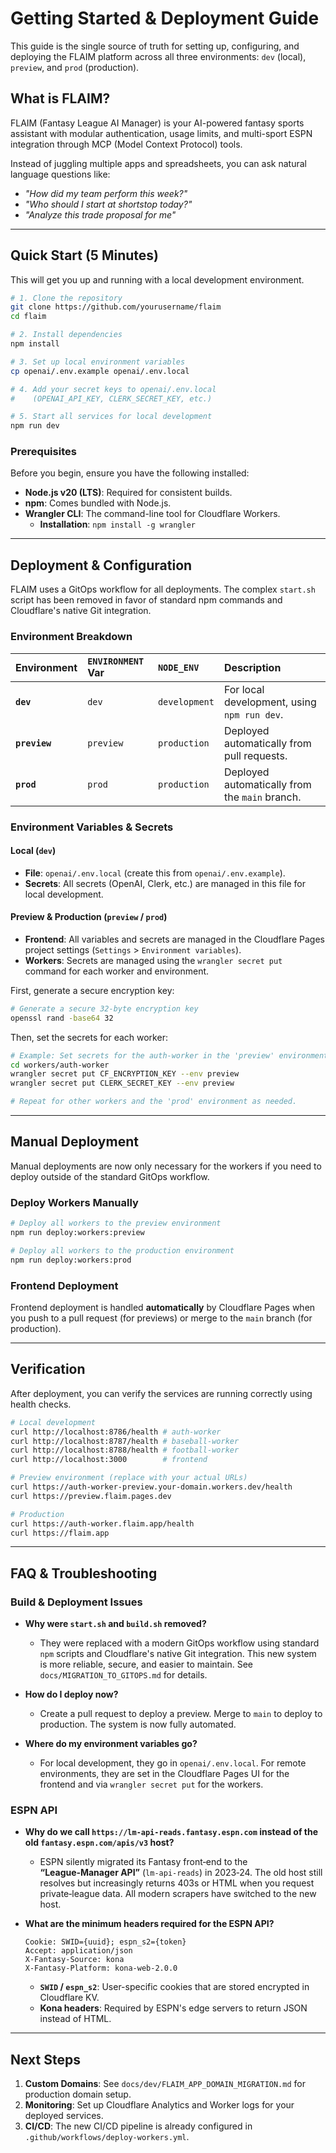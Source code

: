 # Getting Started & Deployment Guide

This guide is the single source of truth for setting up, configuring, and deploying the FLAIM platform across all three environments: `dev` (local), `preview`, and `prod` (production).

## What is FLAIM?

FLAIM (Fantasy League AI Manager) is your AI-powered fantasy sports assistant with modular authentication, usage limits, and multi-sport ESPN integration through MCP (Model Context Protocol) tools.

Instead of juggling multiple apps and spreadsheets, you can ask natural language questions like:
- *"How did my team perform this week?"*
- *"Who should I start at shortstop today?"*
- *"Analyze this trade proposal for me"*

---

## Quick Start (5 Minutes)

This will get you up and running with a local development environment.

```bash
# 1. Clone the repository
git clone https://github.com/yourusername/flaim
cd flaim

# 2. Install dependencies
npm install

# 3. Set up local environment variables
cp openai/.env.example openai/.env.local

# 4. Add your secret keys to openai/.env.local
#    (OPENAI_API_KEY, CLERK_SECRET_KEY, etc.)

# 5. Start all services for local development
npm run dev
```

### Prerequisites

Before you begin, ensure you have the following installed:

- **Node.js v20 (LTS)**: Required for consistent builds.
- **npm**: Comes bundled with Node.js.
- **Wrangler CLI**: The command-line tool for Cloudflare Workers.
  - **Installation**: `npm install -g wrangler`

---

## Deployment & Configuration

FLAIM uses a GitOps workflow for all deployments. The complex `start.sh` script has been removed in favor of standard npm commands and Cloudflare's native Git integration.

### Environment Breakdown

| Environment | `ENVIRONMENT` Var | `NODE_ENV`   | Description                                             |
| :---------- | :---------------- | :----------- | :------------------------------------------------------ |
| **`dev`**       | `dev`             | `development`| For local development, using `npm run dev`.             |
| **`preview`**   | `preview`         | `production` | Deployed automatically from pull requests.              |
| **`prod`**      | `prod`            | `production` | Deployed automatically from the `main` branch.          |

### Environment Variables & Secrets

#### Local (`dev`)
- **File**: `openai/.env.local` (create this from `openai/.env.example`).
- **Secrets**: All secrets (OpenAI, Clerk, etc.) are managed in this file for local development.

#### Preview & Production (`preview` / `prod`)
- **Frontend**: All variables and secrets are managed in the Cloudflare Pages project settings (`Settings` > `Environment variables`).
- **Workers**: Secrets are managed using the `wrangler secret put` command for each worker and environment.

First, generate a secure encryption key:
```bash
# Generate a secure 32-byte encryption key
openssl rand -base64 32
```

Then, set the secrets for each worker:
```bash
# Example: Set secrets for the auth-worker in the 'preview' environment
cd workers/auth-worker
wrangler secret put CF_ENCRYPTION_KEY --env preview
wrangler secret put CLERK_SECRET_KEY --env preview

# Repeat for other workers and the 'prod' environment as needed.
```

---

## Manual Deployment

Manual deployments are now only necessary for the workers if you need to deploy outside of the standard GitOps workflow.

### Deploy Workers Manually

```bash
# Deploy all workers to the preview environment
npm run deploy:workers:preview

# Deploy all workers to the production environment
npm run deploy:workers:prod
```

### Frontend Deployment

Frontend deployment is handled **automatically** by Cloudflare Pages when you push to a pull request (for previews) or merge to the `main` branch (for production).

---

## Verification

After deployment, you can verify the services are running correctly using health checks.

```bash
# Local development
curl http://localhost:8786/health # auth-worker
curl http://localhost:8787/health # baseball-worker
curl http://localhost:8788/health # football-worker
curl http://localhost:3000        # frontend

# Preview environment (replace with your actual URLs)
curl https://auth-worker-preview.your-domain.workers.dev/health
curl https://preview.flaim.pages.dev

# Production
curl https://auth-worker.flaim.app/health
curl https://flaim.app
```

---

## FAQ & Troubleshooting

### Build & Deployment Issues

- **Why were `start.sh` and `build.sh` removed?**
  - They were replaced with a modern GitOps workflow using standard `npm` scripts and Cloudflare's native Git integration. This new system is more reliable, secure, and easier to maintain. See `docs/MIGRATION_TO_GITOPS.md` for details.

- **How do I deploy now?**
  - Create a pull request to deploy a preview. Merge to `main` to deploy to production. The system is now fully automated.

- **Where do my environment variables go?**
  - For local development, they go in `openai/.env.local`. For remote environments, they are set in the Cloudflare Pages UI for the frontend and via `wrangler secret put` for the workers.

### ESPN API

- **Why do we call `https://lm-api-reads.fantasy.espn.com` instead of the old `fantasy.espn.com/apis/v3` host?**
  - ESPN silently migrated its Fantasy front‑end to the **“League‑Manager API”** (`lm-api-reads`) in 2023‑24. The old host still resolves but increasingly returns 403s or HTML when you request private‑league data. All modern scrapers have switched to the new host.

- **What are the minimum headers required for the ESPN API?**
  ```text
  Cookie: SWID={uuid}; espn_s2={token}
  Accept: application/json
  X-Fantasy-Source: kona
  X-Fantasy-Platform: kona-web-2.0.0
  ```
  - **`SWID` / `espn_s2`**: User-specific cookies that are stored encrypted in Cloudflare KV.
  - **Kona headers**: Required by ESPN's edge servers to return JSON instead of HTML.

---

## Next Steps

1.  **Custom Domains**: See `docs/dev/FLAIM_APP_DOMAIN_MIGRATION.md` for production domain setup.
2.  **Monitoring**: Set up Cloudflare Analytics and Worker logs for your deployed services.
3.  **CI/CD**: The new CI/CD pipeline is already configured in `.github/workflows/deploy-workers.yml`.